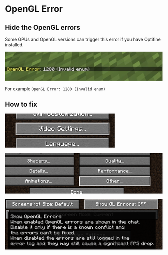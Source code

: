 # OpenGL Error

## Hide the OpenGL errors

Some GPUs and OpenGL versions can trigger this error if you have Optifine installed.

![](<../.gitbook/assets/image (43).png>)

For example `OpenGL Error: 1280 (Invalid enum)`

## How to fix

![](<../.gitbook/assets/image (131).png>)

![](<../.gitbook/assets/image (89).png>)

![](<../.gitbook/assets/image (76).png>)
